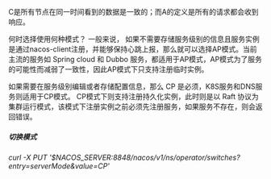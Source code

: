 C是所有节点在同一时间看到的数据是一致的；而A的定义是所有的请求都会收到响应。


何时选择使用何种模式？
一般来说，
如果不需要存储服务级别的信息且服务实例是通过nacos-client注册，并能够保持心跳上报，那么就可以选择AP模式。当前主流的服务如 Spring cloud 和 Dubbo 服务，都适用于AP模式，AP模式为了服务的可能性而减弱了一致性，因此AP模式下只支持注册临时实例。

如果需要在服务级别编辑或者存储配置信息，那么 CP 是必须，K8S服务和DNS服务则适用于CP模式。
CP模式下则支持注册持久化实例，此时则是以 Raft 协议为集群运行模式，该模式下注册实例之前必须先注册服务，如果服务不存在，则会返回错误。

##### 切换模式
###### curl -X PUT '$NACOS_SERVER:8848/nacos/v1/ns/operator/switches?entry=serverMode&value=CP'